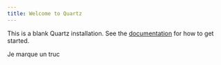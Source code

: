 ```yaml
---
title: Welcome to Quartz
---
```


This is a blank Quartz installation.
See the [documentation](https://quartz.jzhao.xyz) for how to get started.


Je marque un truc
